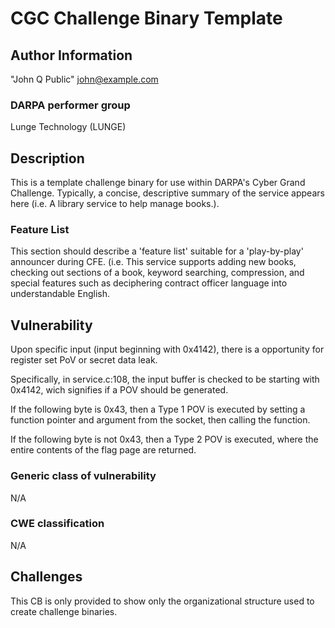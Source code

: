 # CGC Challenge Binary Template

## Author Information

"John Q Public" <john@example.com>

### DARPA performer group
Lunge Technology (LUNGE)

## Description

This is a template challenge binary for use within DARPA's Cyber Grand Challenge.  Typically, a concise, descriptive summary of the service appears here (i.e. A library service to help manage books.).

### Feature List

This section should describe a 'feature list' suitable for a 'play-by-play' announcer during CFE.  (i.e.  This service supports adding new books, checking out sections of a book, keyword searching, compression, and special features such as deciphering contract officer language into understandable English.

## Vulnerability
Upon specific input (input beginning with 0x4142), there is a opportunity for register set PoV or secret data leak.

Specifically, in service.c:108, the input buffer is checked to be starting with 0x4142, wich signifies if a POV should be generated.  

If the following byte is 0x43, then a Type 1 POV is executed by setting a function pointer and argument from the socket, then calling the function.

If the following byte is not 0x43, then a Type 2 POV is executed, where the entire contents of the flag page are returned.

### Generic class of vulnerability
N/A

### CWE classification
N/A

## Challenges

This CB is only provided to show only the organizational structure used to create challenge binaries.
